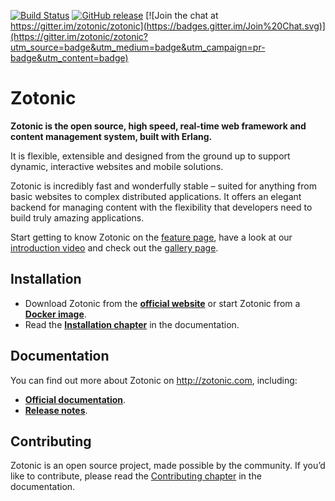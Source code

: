 [![Build Status](https://travis-ci.org/zotonic/zotonic.svg?branch=master)](https://travis-ci.org/zotonic/zotonic)
[![GitHub release](https://img.shields.io/github/release/zotonic/zotonic.svg?maxAge=3600?style=flat-square)](../../releases)
[![Join the chat at https://gitter.im/zotonic/zotonic](https://badges.gitter.im/Join%20Chat.svg)](https://gitter.im/zotonic/zotonic?utm_source=badge&utm_medium=badge&utm_campaign=pr-badge&utm_content=badge)

Zotonic
=======

**Zotonic is the open source, high speed, real-time web framework  and content management system, built with Erlang.**

It is flexible, extensible and designed from the ground up to support dynamic, interactive websites and mobile solutions.

Zotonic is incredibly fast and wonderfully stable – suited for anything from basic websites to complex distributed applications. It offers an elegant backend for managing content with the flexibility that developers need to build truly amazing applications.

Start getting to know Zotonic on the [feature page](http://zotonic.com/features), have a look at our [introduction video](http://zotonic.com/page/750/video-introduction-to-zotonic) and check out the [gallery page](http://www.zotonic.com/gallery/735/screen-shot-gallery).

Installation
------------

* Download Zotonic from the [**official website**](http://zotonic.com/download)
  or start Zotonic from a [**Docker image**](http://zotonic.com/docs/latest/developer-guide/docker.html).
* Read the [**Installation chapter**](http://zotonic.com/docs/latest/developer-guide/installation.html)
  in the documentation.

Documentation
-------------

You can find out more about Zotonic on http://zotonic.com, including:

* [**Official documentation**](http://zotonic.com/docs).
* [**Release notes**](http://zotonic.com/docs/latest/developer-guide/releasenotes/index.html).

Contributing
------------

Zotonic is an open source project, made possible by the community. If you’d like to contribute,
please read the [Contributing chapter](http://zotonic.com/docs/latest/developer-guide/contributing.html)
in the documentation.
